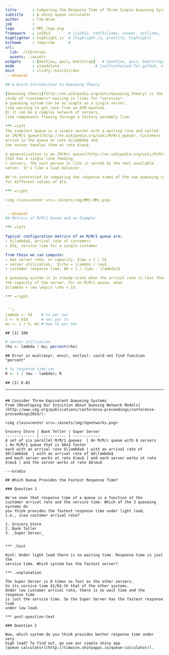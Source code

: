 ```yaml
---
title       : Comparing the Response Time of Three Simple Queueing Systems
subtitle    : A shiny queue calculator
author      : Tim Wise
job         : 
logo        : MM1_logo.png
framework   : io2012        # {io2012, html5slides, shower, dzslides, ...}
highlighter : highlight.js  # {highlight.js, prettify, highlight}
hitheme     : tomorrow      # 
url:
  lib: ./libraries
  assets: ./assets
widgets     : [mathjax, quiz, bootstrap]   # {mathjax, quiz, bootstrap}
mode        : standalone                # {selfcontained for github, standalone for rpubs, draft}
knit        : slidfy::knit2slides        
---&twocol

## A Quick Introduction to Queueing Theory

[Queueing theory](http://en.wikipedia.org/wiki/Queueing_theory) is the mathematical 
study of *customers* waiting in lines for *services*. 
A queueing system can be as simple as a single server,
like waiting to get cash from an ATM machine.
Or it can be a complex network of servers, 
like components flowing through a factory assembly line.

*** =left
The simplest queue is a single server with a waiting line and called
an [M/M/1 queue](http://en.wikipedia.org/wiki/M/M/1_queue). Customers
arrive in the queue at rate $\lambda$ and
the server handles them at rate $\mu$.

A generalization is an [M/M/c queue](http://en.wikipedia.org/wiki/M/M/c_queue)
that has a single line feeding
C servers. The next person in line is served by the next available 
server. It's like a load balancer.

We're interested in comparing the response times of the two queueing systems
for different values of $C$.

*** =right

<img class=center src=./assets/img/MM1-MMc.png>


---&twocol
## Metrics of M/M/1 Queue and an Example

*** =left

Typical configuration metrics of an M/M/1 queue are: 
- $\lambda$, arrival rate of customers
- $S$, service time for a single customer

from those we can compute:
- max server rate, or capacity, $\mu = 1 / S$ 
- server utilization,  $\rho = \lambda / \mu$
- customer response time, $R = 1 / (\mu - \lambda)$

A queueing system is in steady-state when the arrival rate is less than
the capacity of the server. For an M/M/1 queue, when 
$\lambda < \mu \equiv \rho < 1$.

*** =right


```r
lambda <- 50    # tx per sec
S <- 0.010      # sec per tx
mu <- 1 / S; mu # max tx per sec
```

```
## [1] 100
```

```r
# server utilization 
rho <- lambda / mu; percent(rho) 
```

```
## Error in eval(expr, envir, enclos): could not find function "percent"
```

```r
# tx response time sec
R <- 1 / (mu - lambda); R        
```

```
## [1] 0.02
```

---
```

## Consider Three Equivalent Queueing Systems
From [Developing Our Intuition About Queuing Network Models](http://www.cmg.org/publications/conference-proceedings/conference-proceedings2014/):

<img class=center src=./assets/img/3qnetworks.png>

Grocery Store | Bank Teller | Super Server
------------- | ----------- | ------------
A set of six parallel M/M/1 queues  | An M/M/c queue with 6 servers       | An M/M/1 queue that is $6x$ faster
each with an arrival rate $\lambda$ | with an arrival rate of $6\lambda$  | with an arrival rate of $6\lambda$ 
and each server works at rate $\mu$ | and each server works at rate $\mu$ | and the server works at rate $6\mu$

---&radio

## Which Queue Provides the Fastest Response Time?

### Question 1

We've seen that response time of a queue is a function of the
customer arrival rate and the service time. Which of the 3 queueing systems do 
you think provides the fastest response time under light load, 
i.e., slow customer arrival rate?

1. Grocery Store
2. Bank Teller
3. _Super Server_


*** .hint

Hint: Under light load there is no waiting time. Response time is just the
service time. Which system has the fastest server?

*** .explanation 

The Super Server is 6 times as fast as the other servers. 
So its service time $1/6$-th that of the other systems.
Under low customer arrival rate, there is no wait time and the response time
is just the service time. So the Super Server has the fastest response time
under low load.

*** post-question-text

### Question 2

Now, which system do you think provides better response time under very 
high load? To find out, go use our simple shiny app
[queue calculator](http://timwise.shinyapps.io/queue-calculator/).

